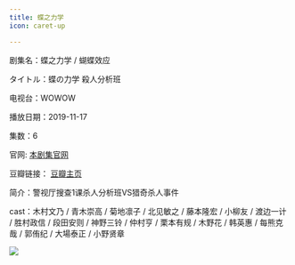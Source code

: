 ```yaml
---
title: 蝶之力学
icon: caret-up

---
```


剧集名：蝶之力学 / 蝴蝶效应

タイトル：蝶の力学 殺人分析班

电视台：WOWOW

播放日期：2019-11-17

集数：6

官网: [本剧集官网](https://www.wowow.co.jp/detail/115551)

豆瓣链接： [豆瓣主页](https://movie.douban.com/subject/34800600/)


简介：警视厅搜查1课杀人分析班VS猎奇杀人事件

cast：木村文乃 / 青木崇高 / 菊地凛子 / 北见敏之 / 藤本隆宏 / 小柳友 / 渡边一计 / 胜村政信 / 段田安则 / 神野三铃 / 仲村亨 / 栗本有规 / 木野花 / 韩英惠 / 每熊克哉 / 郭侑纪 / 大場泰正 / 小野贤章

![](https://listpic.tsgsanjiao.com/2019/2019hdxy.jpg)